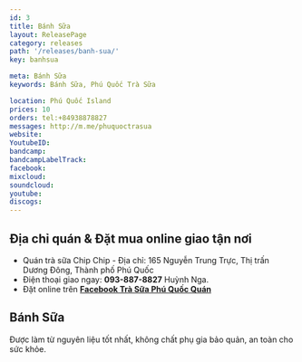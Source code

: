 ```yaml
---
id: 3
title: Bánh Sữa
layout: ReleasePage
category: releases
path: '/releases/banh-sua/'
key: banhsua

meta: Bánh Sữa
keywords: Bánh Sữa, Phú Quốc Trà Sữa

location: Phú Quốc Island
prices: 10
orders: tel:+84938878827
messages: http://m.me/phuquoctrasua
website: 
YoutubeID: 
bandcamp: 
bandcampLabelTrack: 
facebook: 
mixcloud: 
soundcloud: 
youtube: 
discogs: 
---
```


## Địa chỉ quán & Đặt mua online giao tận nơi

- Quán trà sữa Chip Chip - Địa chỉ: 165 Nguyễn Trung Trực, Thị trấn Dương Đông, Thành phố Phú Quốc
- Điện thoại giao ngay: **093-887-8827** Huỳnh Nga.
- Đặt online trên [**Facebook Trà Sữa Phú Quốc Quán**](https://www.facebook.com/phuquoctrasua)

## Bánh Sữa
Được làm từ nguyên liệu tốt nhất, không chất phụ gia bảo quản, an toàn cho sức khỏe.